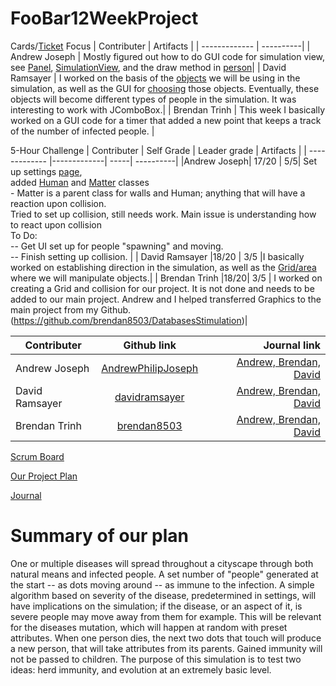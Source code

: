 # FooBar12WeekProject
Cards/[Ticket](https://github.com/P1Foobar/FooBar12WeekProject/projects/1) Focus
| Contributer | Artifacts |
| ------------- | ----------|
| Andrew Joseph | Mostly figured out how to do GUI code for simulation view, see [Panel](), [SimulationView](), and the draw method in [person]()|
| David Ramsayer | I worked on the basis of the [objects](https://github.com/P1Foobar/FooBar12WeekProject/blob/main/src/SimulationItems/SimObject.java) we will be using in the simulation, as well as the GUI for [choosing](https://github.com/P1Foobar/FooBar12WeekProject/blob/main/src/SimulationItems/SimObjectChooser.java) those objects. Eventually, these objects will become different types of people in the simulation. It was interesting to work with JComboBox.|
| Brendan Trinh | This week I basically worked on a GUI code for a timer that added a new point that keeps a track of the number of infected people. |

5-Hour Challenge
| Contributer | Self Grade | Leader grade | Artifacts |
| ------------- |-------------| -----| ----------|
|Andrew Joseph| 17/20 | 5/5| Set up settings [page](https://github.com/P1Foobar/FooBar12WeekProject/blob/main/src/Settings/SettingsView.java), <br> added [Human](https://github.com/P1Foobar/FooBar12WeekProject/blob/main/src/SimulationItems/Human.java) and [Matter](https://github.com/P1Foobar/FooBar12WeekProject/blob/main/src/SimulationItems/Matter.java) classes <br>- Matter is a parent class for walls and Human; anything that will have a reaction upon collision. <br> Tried to set up collision, still needs work. Main issue is understanding how to react upon collision <br> To Do: <br> -- Get UI set up for people "spawning" and moving. <br> -- Finish setting up collision. | 
| David Ramsayer |18/20 | 3/5 |I basically worked on establishing direction in the simulation, as well as the [Grid/area](https://github.com/P1Foobar/FooBar12WeekProject/blob/main/src/SimulationItems/Area.java) where we will manipulate objects.|
| Brendan Trinh |18/20| 3/5 | I worked on creating a Grid and collision for our project. It is not done and needs to be added to our main project. Andrew and I helped transferred Graphics to the main project from my Github. (https://github.com/brendan8503/DatabasesStimulation)|



| Contributer | Github link | Journal link |
| ------------- |:-------------:| -----:|
| Andrew Joseph | [AndrewPhilipJoseph](https://github.com/AndrewPhilipJoseph) | [Andrew, Brendan, David](https://docs.google.com/document/d/1ZEMbY_SJAptVBFEJHVeJKblV_N-WxgPG38xeOHocP9Q/edit) |
| David Ramsayer | [davidramsayer](https://github.com/davidramsayer) | [Andrew, Brendan, David](https://docs.google.com/document/d/1ZEMbY_SJAptVBFEJHVeJKblV_N-WxgPG38xeOHocP9Q/edit) |
| Brendan Trinh | [brendan8503](https://github.com/brendan8503) |[Andrew, Brendan, David](https://docs.google.com/document/d/1ZEMbY_SJAptVBFEJHVeJKblV_N-WxgPG38xeOHocP9Q/edit) |



[Scrum Board](https://github.com/orgs/P1Foobar/projects/1)

[Our Project Plan](https://docs.google.com/document/d/1BfC11oQnmn8DtsHVdqGQ3fDUcyWNKPyixhZ0jkPgNaM/edit)

[Journal](https://docs.google.com/document/d/1ZEMbY_SJAptVBFEJHVeJKblV_N-WxgPG38xeOHocP9Q/edit)

# Summary of our plan

One or multiple diseases will spread throughout a cityscape through both natural means
and infected people. A set number of "people" generated at the start -- as dots moving around --
as immune to the infection. A simple algorithm based on severity of the disease, predetermined
in settings, will have implications on the simulation; if the disease, or an aspect of it, is severe
people may move away from them for example. This will be relevant for the diseases mutation, which will happen at random
with preset attributes. When one person dies, the next two dots that touch will
produce a new person, that will take attributes from its parents. Gained immunity will not be passed to children.
The purpose of this simulation is to test two ideas: herd immunity, and evolution at an extremely basic level.
